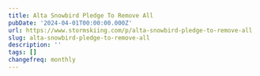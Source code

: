 ```yaml
---
title: Alta Snowbird Pledge To Remove All
pubDate: '2024-04-01T00:00:00.000Z'
url: https://www.stormskiing.com/p/alta-snowbird-pledge-to-remove-all
slug: alta-snowbird-pledge-to-remove-all
description: ''
tags: []
changefreq: monthly
---
```


<!-- Add post content below -->
